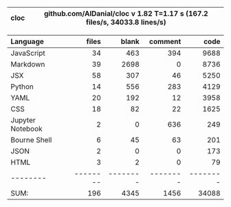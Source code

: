 cloc|github.com/AlDanial/cloc v 1.82  T=1.17 s (167.2 files/s, 34033.8 lines/s)
--- | ---

Language|files|blank|comment|code
:-------|-------:|-------:|-------:|-------:
JavaScript|34|463|394|9688
Markdown|39|2698|0|8736
JSX|58|307|46|5250
Python|14|556|283|4129
YAML|20|192|12|3958
CSS|18|82|22|1625
Jupyter Notebook|2|0|636|249
Bourne Shell|6|45|63|201
JSON|2|0|0|173
HTML|3|2|0|79
--------|--------|--------|--------|--------
SUM:|196|4345|1456|34088
